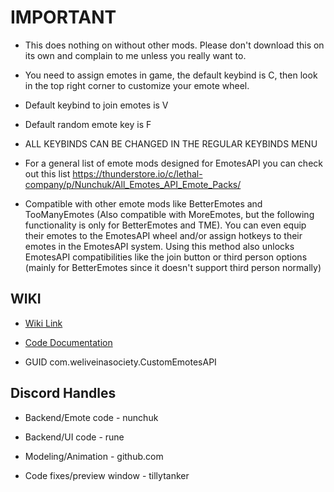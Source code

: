 # IMPORTANT

- This does nothing on without other mods. Please don't download this on its own and complain to me unless you really want to.

- You need to assign emotes in game, the default keybind is C, then look in the top right corner to customize your emote wheel.

- Default keybind to join emotes is V

- Default random emote key is F

- ALL KEYBINDS CAN BE CHANGED IN THE REGULAR KEYBINDS MENU

- For a general list of emote mods designed for EmotesAPI you can check out this list https://thunderstore.io/c/lethal-company/p/Nunchuk/All_Emotes_API_Emote_Packs/

- Compatible with other emote mods like BetterEmotes and TooManyEmotes (Also compatible with MoreEmotes, but the following functionality is only for BetterEmotes and TME). You can even equip their emotes to the EmotesAPI wheel and/or assign hotkeys to their emotes in the EmotesAPI system. Using this method also unlocks EmotesAPI compatibilities like the join button or third person options (mainly for BetterEmotes since it doesn't support third person normally)

## WIKI

- [Wiki Link](https://github.com/Wet-Boys/LethalEmotesAPI/wiki)

- [Code Documentation](https://github.com/Wet-Boys/LethalEmotesAPI/wiki/Documentation)

- GUID com.weliveinasociety.CustomEmotesAPI

## Discord Handles

- Backend/Emote code - nunchuk

- Backend/UI code - rune

- Modeling/Animation - github.com

- Code fixes/preview window - tillytanker
